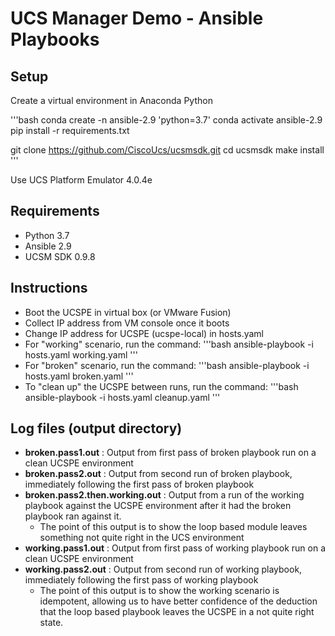 # UCS Manager Demo - Ansible Playbooks

## Setup

Create a virtual environment in Anaconda Python

'''bash
conda create -n ansible-2.9 'python=3.7'
conda activate ansible-2.9
pip install -r requirements.txt

git clone https://github.com/CiscoUcs/ucsmsdk.git
cd ucsmsdk
make install
'''

Use UCS Platform Emulator 4.0.4e

## Requirements

- Python 3.7
- Ansible 2.9
- UCSM SDK 0.9.8

## Instructions

- Boot the UCSPE in virtual box (or VMware Fusion)
- Collect IP address from VM console once it boots
- Change IP address for UCSPE (ucspe-local) in hosts.yaml
- For "working" scenario, run the command:
  '''bash
  ansible-playbook -i hosts.yaml working.yaml
  '''
- For "broken" scenario, run the command:
  '''bash
  ansible-playbook -i hosts.yaml broken.yaml
  '''
- To "clean up" the UCSPE between runs, run the command:
  '''bash
  ansible-playbook -i hosts.yaml cleanup.yaml
  '''

## Log files (output directory)

- **broken.pass1.out** : Output from first pass of broken playbook run on a clean UCSPE environment
- **broken.pass2.out** : Output from second run of broken playbook, immediately following the first pass of broken playbook
- **broken.pass2.then.working.out** : Output from a run of the working playbook against the UCSPE environment after it had the broken playbook ran against it.
  - The point of this output is to show the loop based module leaves something not quite right in the UCS environment
- **working.pass1.out** : Output from first pass of working playbook run on a clean UCSPE environment
- **working.pass2.out** : Output from second run of working playbook, immediately following the first pass of working playbook
  - The point of this output is to show the working scenario is idempotent, allowing us to have better confidence of the deduction that the loop based playbook leaves the UCSPE in a not quite right state.
